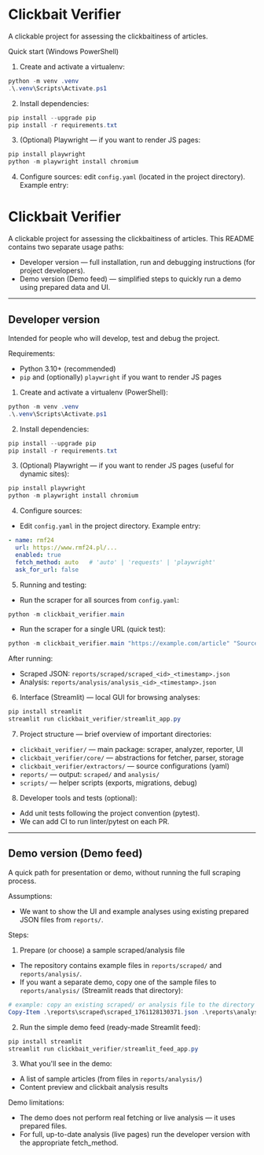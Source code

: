 # Clickbait Verifier

A clickable project for assessing the clickbaitiness of articles.

Quick start (Windows PowerShell)

1) Create and activate a virtualenv:

```powershell
python -m venv .venv
.\.venv\Scripts\Activate.ps1
```

2) Install dependencies:

```powershell
pip install --upgrade pip
pip install -r requirements.txt
```

3) (Optional) Playwright — if you want to render JS pages:

```powershell
pip install playwright
python -m playwright install chromium
```

4) Configure sources: edit `config.yaml` (located in the project directory). Example entry:

# Clickbait Verifier

A clickable project for assessing the clickbaitiness of articles. This README contains two separate usage paths:

- Developer version — full installation, run and debugging instructions (for project developers).
- Demo version (Demo feed) — simplified steps to quickly run a demo using prepared data and UI.

---

## Developer version

Intended for people who will develop, test and debug the project.

Requirements:
- Python 3.10+ (recommended)
- `pip` and (optionally) `playwright` if you want to render JS pages

1) Create and activate a virtualenv (PowerShell):

```powershell
python -m venv .venv
.\.venv\Scripts\Activate.ps1
```

2) Install dependencies:

```powershell
pip install --upgrade pip
pip install -r requirements.txt
```

3) (Optional) Playwright — if you want to render JS pages (useful for dynamic sites):

```powershell
pip install playwright
python -m playwright install chromium
```

4) Configure sources:
- Edit `config.yaml` in the project directory. Example entry:

```yaml
- name: rmf24
  url: https://www.rmf24.pl/...
  enabled: true
  fetch_method: auto   # 'auto' | 'requests' | 'playwright'
  ask_for_url: false
```

5) Running and testing:

- Run the scraper for all sources from `config.yaml`:

```powershell
python -m clickbait_verifier.main
```

- Run the scraper for a single URL (quick test):

```powershell
python -m clickbait_verifier.main "https://example.com/article" "SourceName" "auto"
```

After running:
- Scraped JSON: `reports/scraped/scraped_<id>_<timestamp>.json`
- Analysis: `reports/analysis/analysis_<id>_<timestamp>.json`

6) Interface (Streamlit) — local GUI for browsing analyses:

```powershell
pip install streamlit
streamlit run clickbait_verifier/streamlit_app.py
```

7) Project structure — brief overview of important directories:
- `clickbait_verifier/` — main package: scraper, analyzer, reporter, UI
- `clickbait_verifier/core/` — abstractions for fetcher, parser, storage
- `clickbait_verifier/extractors/` — source configurations (yaml)
- `reports/` — output: `scraped/` and `analysis/`
- `scripts/` — helper scripts (exports, migrations, debug)

8) Developer tools and tests (optional):
- Add unit tests following the project convention (pytest).
- We can add CI to run linter/pytest on each PR.

---

## Demo version (Demo feed)

A quick path for presentation or demo, without running the full scraping process.

Assumptions:
- We want to show the UI and example analyses using existing prepared JSON files from `reports/`.

Steps:

1) Prepare (or choose) a sample scraped/analysis file
- The repository contains example files in `reports/scraped/` and `reports/analysis/`.
- If you want a separate demo, copy one of the sample files to `reports/analysis/` (Streamlit reads that directory):

```powershell
# example: copy an existing scraped/ or analysis file to the directory used by the GUI
Copy-Item .\reports\scraped\scraped_1761128130371.json .\reports\analysis\ -Force
```

2) Run the simple demo feed (ready-made Streamlit feed):

```powershell
pip install streamlit
streamlit run clickbait_verifier/streamlit_feed_app.py
```

3) What you'll see in the demo:
- A list of sample articles (from files in `reports/analysis/`)
- Content preview and clickbait analysis results

Demo limitations:
- The demo does not perform real fetching or live analysis — it uses prepared files.
- For full, up-to-date analysis (live pages) run the developer version with the appropriate fetch_method.
